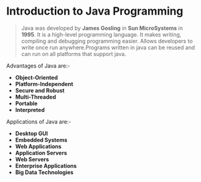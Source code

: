 # Introduction to Java Programming 

> Java was developed by **James Gosling** in **Sun MicroSystems** in **1995**. 
It is a high-level programming language. It makes writing, compiling and debugging programming easier.
Allows developers to write once run anywhere.Programs written in java can be reused and can run on all platforms that support java.

Advantages of Java are:-
- **Object-Oriented**
- **Platform-Independent**
- **Secure and Robust**
- **Multi-Threaded**
- **Portable**
- **Interpreted**

Applications of Java are:-
- **Desktop GUI**
- **Embedded Systems**
- **Web Applications**
- **Application Servers**
- **Web Servers**
- **Enterprise Applications**
- **Big Data Technologies**